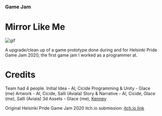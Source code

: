 ### Game Jam
# Mirror Like Me

![gif](https://user-images.githubusercontent.com/47727027/109577920-202cfb00-7aff-11eb-8889-ce6e1370e8c7.gif)

A upgrade/clean up of a game prototype done during and for Helsinki Pride Game Jam 2020, the first game jam I worked as a programmer at.

# Credits
Team had 4 people.
Initial Idea - Al, Cicide
Programming & Unity - Glace (me)
Artwork - Al, Cicide, Salli (Aviala)
Story & Narrative - Al, Cicide, Glace (me), Salli (Aviala)
3d Assets - Glace (me), [Kenney](https://www.kenney.nl/assets)

Original Helsinki Pride Game Jam 2020 itch.io submission: [itch.io link](https://itch.io/jam/pride-game-jam-hki-2020/rate/756920)

